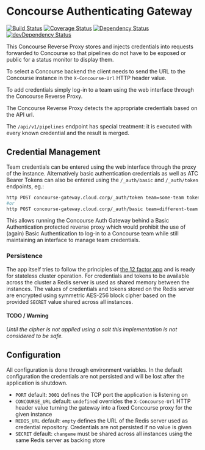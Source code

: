 # Concourse Authenticating Gateway

[![Build Status](https://travis-ci.org/timotto/concourse-auth-gateway.svg?branch=master)](https://travis-ci.org/timotto/concourse-auth-gateway)
[![Coverage Status](https://coveralls.io/repos/github/timotto/concourse-auth-gateway/badge.svg?branch=master)](https://coveralls.io/github/timotto/concourse-auth-gateway?branch=master)
[![Dependency Status](https://david-dm.org/timotto/concourse-auth-gateway.svg)](https://david-dm.org/timotto/concourse-auth-gateway)
[![devDependency Status](https://david-dm.org/timotto/concourse-auth-gateway/dev-status.svg)](https://david-dm.org/timotto/concourse-auth-gateway#info=devDependencies)

This Concourse Reverse Proxy stores and injects credentials into requests forwarded to
Concourse so that pipelines do not have to be exposed or public for a status monitor
to display them.

To select a Concourse backend the client needs to send the URL to the Concourse
instance in the ```X-Concourse-Url``` HTTP header value. 

To add credentials simply log-in to a team using the web interface through the 
Concourse Reverse Proxy.

The Concourse Reverse Proxy detects the appropriate credentials based on the API
url.  

The ```/api/v1/pipelines``` endpoint has special treatment: it is executed with every
known credential and the result is merged.

## Credential Management

Team credentials can be entered using the web interface through the proxy of the instance.
Alternatively basic authentication credentials as well as ATC Bearer Tokens can also be
entered using the ```/_auth/basic``` and ```/_auth/token``` endpoints, eg.:
```bash
http POST concourse-gateway.cloud.corp/_auth/token team=some-team token="Bearer AAx..." concourseUrl=https://ci.cloud.corp
#or 
http POST concourse-gateway.cloud.corp/_auth/basic team=different-team credentials="Basic BASE64..." concourseUrl=https://ci.cloud.corp
```
This allows running the Concourse Auth Gateway behind a Basic Authentication protected
reverse proxy which would prohibit the use of (again) Basic Authentication to log-in 
to a Concourse team while still maintaining an interface to manage team credentials.

### Persistence

The app itself tries to follow the principles of [the 12 factor app](https://12factor.net/)
and is ready for stateless cluster operation. For credentials and tokens to be available
across the cluster a Redis server is used as shared memory between the instances. The
values of credentials and tokens stored on the Redis server are encrypted using symmetric 
AES-256 block cipher based on the provided ```SECRET``` value shared across all instances.

#### TODO / Warning
*Until the cipher is not applied using a salt this implementation is not considered to be safe.*

## Configuration

All configuration is done through environment variables. 
In the default configuration the credentials are not persisted and will be lost after
the application is shutdown.
- ```PORT``` default: ```3001``` defines the TCP port the application is listening on
- ```CONCOURSE_URL``` default: ```undefined``` overrides the ```X-Concourse-Url``` HTTP 
header value turning the gateway into a fixed Concourse proxy for the given instance
- ```REDIS_URL``` default: ```empty``` defines the URL of the Redis server used as 
credential repository. Credentials are not persisted if no value is given
- ```SECRET``` default: ```changeme``` must be shared across all instances using the
same Redis server as backing store